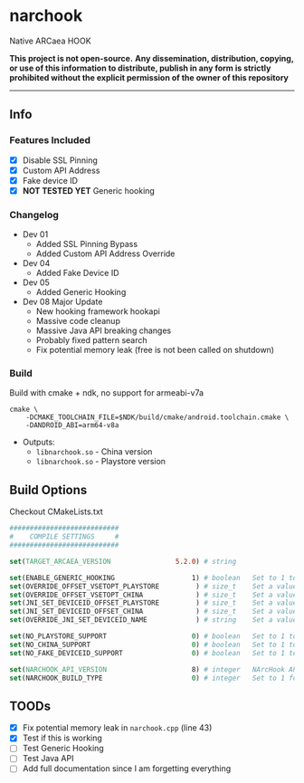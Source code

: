 # narchook

Native ARCaea HOOK

**This project is __not__ open-source.**
**Any dissemination, distribution, copying, or use of this information to distribute, publish in any form is strictly prohibited without the explicit permission of the owner of this repository**

---

## Info

### Features Included

- [x] Disable SSL Pinning
- [x] Custom API Address
- [x] Fake device ID
- [x] **NOT TESTED YET** Generic hooking

### Changelog

- Dev 01
    - Added SSL Pinning Bypass
    - Added Custom API Address Override
- Dev 04
    - Added Fake Device ID
- Dev 05
    - Added Generic Hooking
- Dev 08 Major Update
    - New hooking framework hookapi
    - Massive code cleanup
    - Massive Java API breaking changes
    - Probably fixed pattern search
    - Fix potential memory leak (free is not been called on shutdown)

### Build

Build with cmake + ndk, no support for armeabi-v7a

```shell
cmake \
    -DCMAKE_TOOLCHAIN_FILE=$NDK/build/cmake/android.toolchain.cmake \
    -DANDROID_ABI=arm64-v8a
```

- Outputs:
  + `libnarchook.so` - China version
  + `libnarchook.so` - Playstore version

## Build Options
Checkout CMakeLists.txt
```cmake
###########################
#    COMPILE SETTINGS     #
###########################

set(TARGET_ARCAEA_VERSION                5.2.0) # string

set(ENABLE_GENERIC_HOOKING                   1) # boolean   Set to 1 to enable generic hooking
set(OVERRIDE_OFFSET_VSETOPT_PLAYSTORE         ) # size_t    Set a value to override Playstore version default 'CURL_vsetopt' offset
set(OVERRIDE_OFFSET_VSETOPT_CHINA             ) # size_t    Set a value to override China version default 'CURL_vsetopt' offset
set(JNI_SET_DEVICEID_OFFSET_PLAYSTORE         ) # size_t    Set a value to use offset instead of symbol name for 'setDeviceId' hook
set(JNI_SET_DEVICEID_OFFSET_CHINA             ) # size_t    Set a value to use offset instead of symbol name for 'setDeviceId' hook
set(OVERRIDE_JNI_SET_DEVICEID_NAME            ) # string    Set a value to override 'setDeviceId' symbol name

set(NO_PLAYSTORE_SUPPORT                     0) # boolean   Set to 1 to disable Playstore version support
set(NO_CHINA_SUPPORT                         0) # boolean   Set to 1 to disable China version support
set(NO_FAKE_DEVICEID_SUPPORT                 0) # boolean   Set to 1 to disable fake device id support

set(NARCHOOK_API_VERSION                     8) # integer   NArcHook API version
set(NARCHOOK_BUILD_TYPE                      0) # integer   Set to 1 for release builds
```

## TOODs

- [x] Fix potential memory leak in `narchook.cpp` (line 43)
- [x] Test if this is working
- [ ] Test Generic Hooking
- [ ] Test Java API
- [ ] Add full documentation since I am forgetting everything